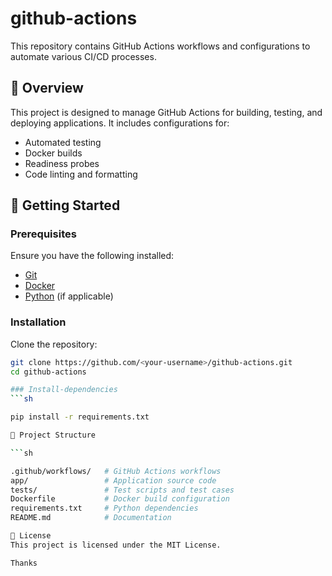 # github-actions  

This repository contains GitHub Actions workflows and configurations to automate various CI/CD processes.  

## 📌 Overview  

This project is designed to manage GitHub Actions for building, testing, and deploying applications. It includes configurations for:  
- Automated testing  
- Docker builds  
- Readiness probes  
- Code linting and formatting  

## 🚀 Getting Started  

### Prerequisites  
Ensure you have the following installed:  
- [Git](https://git-scm.com/)  
- [Docker](https://www.docker.com/)  
- [Python](https://www.python.org/) (if applicable)  

### Installation  

Clone the repository:  
```sh
git clone https://github.com/<your-username>/github-actions.git
cd github-actions

### Install-dependencies
```sh

pip install -r requirements.txt

📂 Project Structure

```sh

.github/workflows/   # GitHub Actions workflows  
app/                 # Application source code  
tests/               # Test scripts and test cases  
Dockerfile           # Docker build configuration  
requirements.txt     # Python dependencies  
README.md            # Documentation  

📜 License
This project is licensed under the MIT License.

Thanks